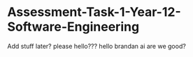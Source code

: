 # Assessment-Task-1-Year-12-Software-Engineering
Add stuff later? please hello???
hello brandan ai
are we good?
